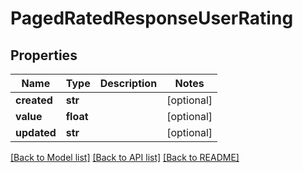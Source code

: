 # PagedRatedResponseUserRating

## Properties
Name | Type | Description | Notes
------------ | ------------- | ------------- | -------------
**created** | **str** |  | [optional] 
**value** | **float** |  | [optional] 
**updated** | **str** |  | [optional] 

[[Back to Model list]](../README.md#documentation-for-models) [[Back to API list]](../README.md#documentation-for-api-endpoints) [[Back to README]](../README.md)



